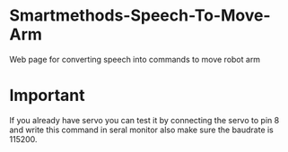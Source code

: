 # Smartmethods-Speech-To-Move-Arm

Web page for converting speech into commands to move robot arm

# Important
If you  already have servo you can test it by connecting the servo to pin 8 and write this command in seral monitor also make sure the baudrate is 115200.
